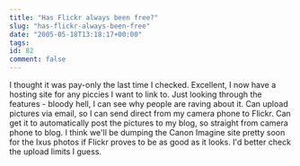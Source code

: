 ```yaml
---
title: "Has Flickr always been free?"
slug: "has-flickr-always-been-free"
date: "2005-05-18T13:18:17+00:00"
tags:
id: 82
comment: false
---
```


I thought it was pay-only the last time I checked. Excellent, I now have a hosting site for any piccies I want to link to. Just looking through the features - bloody hell, I can see why people are raving about it. Can upload pictures via email, so I can send direct from my camera phone to Flickr. Can get it to automatically post the pictures to my blog, so straight from camera phone to blog. I think we'll be dumping the Canon Imagine site pretty soon for the Ixus photos if Flickr proves to be as good as it looks. I'd better check the upload limits I guess.

